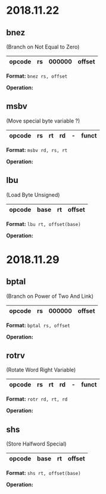 # 2018.11.22

## bnez
(Branch on Not Equal to Zero)

| opcode | rs | 000000 | offset | 
| :-: | :-: | :-: | :-: |

**Format:** `bnez rs, offset`

**Operation:**

## msbv
(Move special byte variable ?)

| opcode | rs | rt | rd | - | funct | 
| :-: | :-: | :-: | :-: | :-: | :-: |

**Format:** `msbv rd, rs, rt`

**Operation:**

## lbu
(Load Byte Unsigned)

| opcode | base | rt | offset | 
| :-: | :-: | :-: | :-: |

**Format:** `lbu rt, offset(base)`

**Operation:**


# 2018.11.29

## bptal
(Branch on Power of Two And Link)

| opcode | rs | 000000 | offset | 
| :-: | :-: | :-: | :-: |

**Format:** `bptal rs, offset`

**Operation:**

## rotrv
(Rotate Word Right Variable)

| opcode | rs | rt | rd | - | funct | 
| :-: | :-: | :-: | :-: | :-: | :-: |

**Format:** `rotr rd, rt, rd`

**Operation:**


## shs
(Store Halfword Special)

| opcode | base | rt | offset | 
| :-: | :-: | :-: | :-: |

**Format:** `shs rt, offset(base)`

**Operation:**

